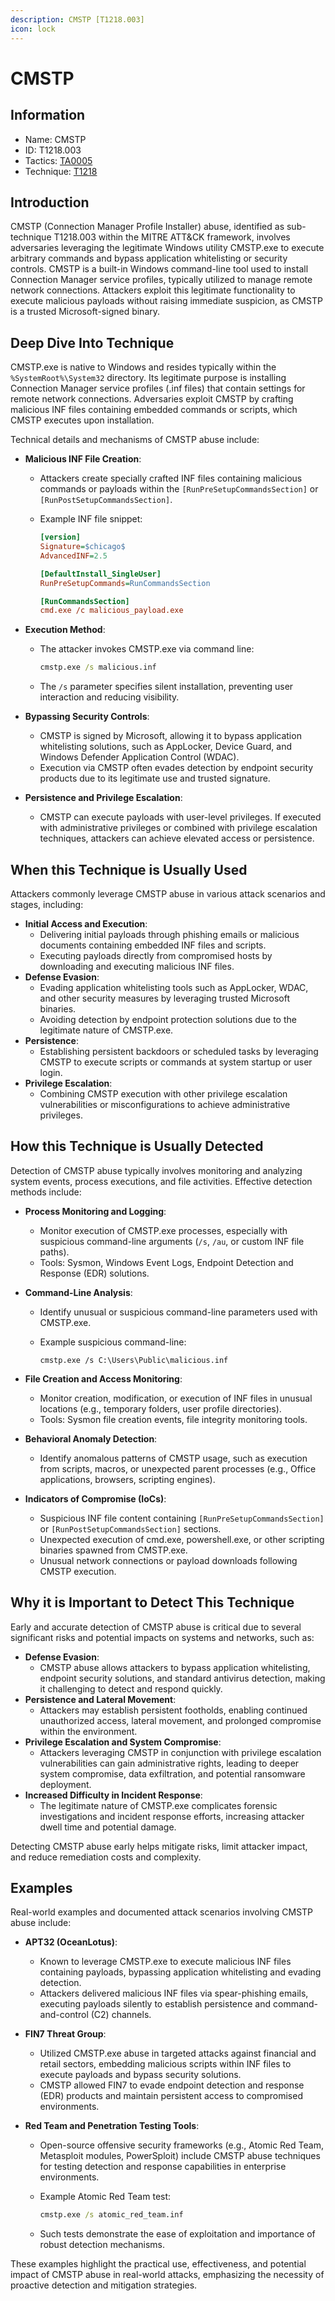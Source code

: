 ```yaml
---
description: CMSTP [T1218.003]
icon: lock
---
```


# CMSTP

## Information

- Name: CMSTP
- ID: T1218.003
- Tactics: [TA0005](../TA0005/TA0005.md)
- Technique: [T1218](T1218.md)

## Introduction

CMSTP (Connection Manager Profile Installer) abuse, identified as sub-technique T1218.003 within the MITRE ATT\&CK framework, involves adversaries leveraging the legitimate Windows utility CMSTP.exe to execute arbitrary commands and bypass application whitelisting or security controls. CMSTP is a built-in Windows command-line tool used to install Connection Manager service profiles, typically utilized to manage remote network connections. Attackers exploit this legitimate functionality to execute malicious payloads without raising immediate suspicion, as CMSTP is a trusted Microsoft-signed binary.

## Deep Dive Into Technique

CMSTP.exe is native to Windows and resides typically within the `%SystemRoot%\System32` directory. Its legitimate purpose is installing Connection Manager service profiles (.inf files) that contain settings for remote network connections. Adversaries exploit CMSTP by crafting malicious INF files containing embedded commands or scripts, which CMSTP executes upon installation.

Technical details and mechanisms of CMSTP abuse include:

- **Malicious INF File Creation**:

  - Attackers create specially crafted INF files containing malicious commands or payloads within the `[RunPreSetupCommandsSection]` or `[RunPostSetupCommandsSection]`.
  - Example INF file snippet:

    ```ini
    [version]
    Signature=$chicago$
    AdvancedINF=2.5

    [DefaultInstall_SingleUser]
    RunPreSetupCommands=RunCommandsSection

    [RunCommandsSection]
    cmd.exe /c malicious_payload.exe
    ```

- **Execution Method**:

  - The attacker invokes CMSTP.exe via command line:

    ```cmd
    cmstp.exe /s malicious.inf
    ```

  - The `/s` parameter specifies silent installation, preventing user interaction and reducing visibility.

- **Bypassing Security Controls**:
  - CMSTP is signed by Microsoft, allowing it to bypass application whitelisting solutions, such as AppLocker, Device Guard, and Windows Defender Application Control (WDAC).
  - Execution via CMSTP often evades detection by endpoint security products due to its legitimate use and trusted signature.
- **Persistence and Privilege Escalation**:
  - CMSTP can execute payloads with user-level privileges. If executed with administrative privileges or combined with privilege escalation techniques, attackers can achieve elevated access or persistence.

## When this Technique is Usually Used

Attackers commonly leverage CMSTP abuse in various attack scenarios and stages, including:

- **Initial Access and Execution**:
  - Delivering initial payloads through phishing emails or malicious documents containing embedded INF files and scripts.
  - Executing payloads directly from compromised hosts by downloading and executing malicious INF files.
- **Defense Evasion**:
  - Evading application whitelisting tools such as AppLocker, WDAC, and other security measures by leveraging trusted Microsoft binaries.
  - Avoiding detection by endpoint protection solutions due to the legitimate nature of CMSTP.exe.
- **Persistence**:
  - Establishing persistent backdoors or scheduled tasks by leveraging CMSTP to execute scripts or commands at system startup or user login.
- **Privilege Escalation**:
  - Combining CMSTP execution with other privilege escalation vulnerabilities or misconfigurations to achieve administrative privileges.

## How this Technique is Usually Detected

Detection of CMSTP abuse typically involves monitoring and analyzing system events, process executions, and file activities. Effective detection methods include:

- **Process Monitoring and Logging**:
  - Monitor execution of CMSTP.exe processes, especially with suspicious command-line arguments (`/s`, `/au`, or custom INF file paths).
  - Tools: Sysmon, Windows Event Logs, Endpoint Detection and Response (EDR) solutions.
- **Command-Line Analysis**:

  - Identify unusual or suspicious command-line parameters used with CMSTP.exe.
  - Example suspicious command-line:

    ```
    cmstp.exe /s C:\Users\Public\malicious.inf
    ```

- **File Creation and Access Monitoring**:
  - Monitor creation, modification, or execution of INF files in unusual locations (e.g., temporary folders, user profile directories).
  - Tools: Sysmon file creation events, file integrity monitoring tools.
- **Behavioral Anomaly Detection**:
  - Identify anomalous patterns of CMSTP usage, such as execution from scripts, macros, or unexpected parent processes (e.g., Office applications, browsers, scripting engines).
- **Indicators of Compromise (IoCs)**:
  - Suspicious INF file content containing `[RunPreSetupCommandsSection]` or `[RunPostSetupCommandsSection]` sections.
  - Unexpected execution of cmd.exe, powershell.exe, or other scripting binaries spawned from CMSTP.exe.
  - Unusual network connections or payload downloads following CMSTP execution.

## Why it is Important to Detect This Technique

Early and accurate detection of CMSTP abuse is critical due to several significant risks and potential impacts on systems and networks, such as:

- **Defense Evasion**:
  - CMSTP abuse allows attackers to bypass application whitelisting, endpoint security solutions, and standard antivirus detection, making it challenging to detect and respond quickly.
- **Persistence and Lateral Movement**:
  - Attackers may establish persistent footholds, enabling continued unauthorized access, lateral movement, and prolonged compromise within the environment.
- **Privilege Escalation and System Compromise**:
  - Attackers leveraging CMSTP in conjunction with privilege escalation vulnerabilities can gain administrative rights, leading to deeper system compromise, data exfiltration, and potential ransomware deployment.
- **Increased Difficulty in Incident Response**:
  - The legitimate nature of CMSTP.exe complicates forensic investigations and incident response efforts, increasing attacker dwell time and potential damage.

Detecting CMSTP abuse early helps mitigate risks, limit attacker impact, and reduce remediation costs and complexity.

## Examples

Real-world examples and documented attack scenarios involving CMSTP abuse include:

- **APT32 (OceanLotus)**:
  - Known to leverage CMSTP.exe to execute malicious INF files containing payloads, bypassing application whitelisting and evading detection.
  - Attackers delivered malicious INF files via spear-phishing emails, executing payloads silently to establish persistence and command-and-control (C2) channels.
- **FIN7 Threat Group**:
  - Utilized CMSTP.exe abuse in targeted attacks against financial and retail sectors, embedding malicious scripts within INF files to execute payloads and bypass security solutions.
  - CMSTP allowed FIN7 to evade endpoint detection and response (EDR) products and maintain persistent access to compromised environments.
- **Red Team and Penetration Testing Tools**:

  - Open-source offensive security frameworks (e.g., Atomic Red Team, Metasploit modules, PowerSploit) include CMSTP abuse techniques for testing detection and response capabilities in enterprise environments.
  - Example Atomic Red Team test:

    ```cmd
    cmstp.exe /s atomic_red_team.inf
    ```

  - Such tests demonstrate the ease of exploitation and importance of robust detection mechanisms.

These examples highlight the practical use, effectiveness, and potential impact of CMSTP abuse in real-world attacks, emphasizing the necessity of proactive detection and mitigation strategies.
